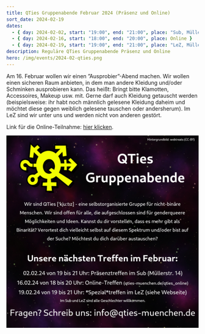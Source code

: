 ```yaml
---
title: QTies Gruppenabende Februar 2024 (Präsenz und Online)
sort_date: 2024-02-19
dates:
  - { day: 2024-02-02, start: "19:00", end: "21:00", place: "Sub, Müllerstraße 14" }
  - { day: 2024-02-16, start: "18:00", end: "20:00", place: Online }
  - { day: 2024-02-19, start: "19:00", end: "21:00", place: "LeZ, Müllerstraße 26" }
description: Reguläre QTies Gruppenabende Präsenz und Online
hero: /img/events/2024-02-qties.png
---
```


Am 16. Februar wollen wir einen ”Ausprobier”-Abend machen.
Wir wollen einen sicheren Raum anbieten, in dem man andere Kleidung und/oder Schminken ausprobieren kann.
Das heißt:
Bringt bitte Klamotten, Accessoires, Makeup usw. mit.
Gerne darf auch Kleidung getauscht werden (beispielsweise: ihr habt noch männlich gelesene Kleidung daheim und möchtet diese gegen weiblich gelesene tauschen oder andersherum).
Im LeZ sind wir unter uns und werden nicht von anderen gestört.

Link für die Online-Teilnahme: [hier klicken](/qties_online).

![](/img/events/2024-02-qties.png)

